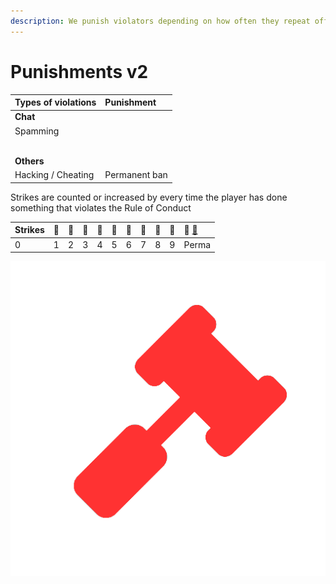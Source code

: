 ```yaml
---
description: We punish violators depending on how often they repeat offenses.
---
```


# Punishments v2

| Types of violations | Punishment |
| :--- | :--- |
| **Chat** |  |
| Spamming |  |
|  |  |
|  |  |
|  |  |
|  |  |
|  |  |
| **Others** |  |
| Hacking / Cheating | Permanent ban |

Strikes are counted or increased by every time the player has done something that violates the Rule of Conduct

| Strikes | 🔨 | 🔨 | 🔨 | 🔨 | 🔨 | 🔨 | 🔨 | 🔨 | 🔨 | 🔨 [🚫](https://emojikeyboard.org/copy/Prohibited_Emoji_%F0%9F%9A%AB) |
| :--- | :--- | :--- | :--- | :--- | :--- | :--- | :--- | :--- | :--- | :--- |
| 0 | 1 | 2 | 3 | 4 | 5 | 6 | 7 | 8 | 9 | Perma |

![](../.gitbook/assets/ban-2.png)

